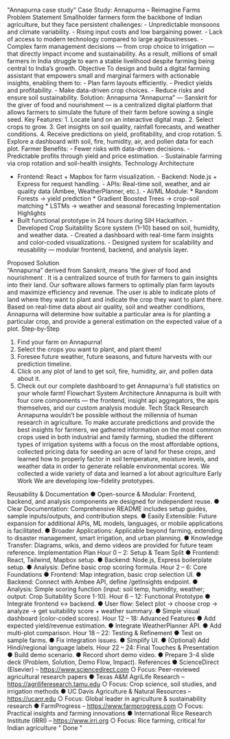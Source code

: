 "Annapurna case study"
Case Study: Annapurna – Reimagine Farms
Problem Statement
Smallholder farmers form the backbone of Indian agriculture, but they face persistent challenges: - Unpredictable monsoons and climate variability. - Rising input costs and low bargaining power. - Lack of access to modern technology compared to large agribusinesses. - Complex farm management decisions — from crop choice to irrigation — that directly impact income and sustainability. As a result, millions of small farmers in India struggle to earn a stable livelihood despite farming being central to India’s growth.
Objective
To design and build a digital farming assistant that empowers small and marginal farmers with actionable insights, enabling them to: - Plan farm layouts efficiently. - Predict yields and profitability. - Make data-driven crop choices. - Reduce risks and ensure soil sustainability.
Solution: Annapurna
“Annapurna” — Sanskrit for the giver of food and nourishment — is a centralized digital platform that allows farmers to simulate the future of their farm before sowing a single seed. Key Features: 1. Locate land on an interactive digital map. 2. Select crops to grow. 3. Get insights on soil quality, rainfall forecasts, and weather conditions. 4. Receive predictions on yield, profitability, and crop rotation. 5. Explore a dashboard with soil, fire, humidity, air, and pollen data for each plot. Farmer Benefits: - Fewer risks with data-driven decisions. - Predictable profits through yield and price estimation. - Sustainable farming via crop rotation and soil-health insights.
Technology Architecture
- Frontend: React + Mapbox for farm visualization. - Backend: Node.js + Express for request handling. - APIs: Real-time soil, weather, and air quality data (Ambee, WeatherPlanner, etc.). - AI/ML Module: * Random Forests → yield prediction * Gradient
Boosted Trees → crop–soil matching * LSTMs → weather and seasonal forecasting
Implementation Highlights
- Built functional prototype in 24 hours during SIH Hackathon. - Developed Crop Suitability Score system (1–10) based on soil, humidity, and weather data. - Created a dashboard with real-time farm insights and color-coded visualizations. - Designed system for scalability and reusability — modular frontend, backend, and analysis layer.

Proposed Solution  
“Annapurna” derived from Sanskrit, means ‘the giver of food and nourishment . It is a centralized 
source of truth for farmers to gain insights into their land. Our software allows farmers to optimally 
plan farm layouts and maximize efficiency and revenue. The user is able to indicate plots of land 
where they want to plant and indicate the crop they want to plant there. Based on real-time data 
about air quality, soil and weather conditions, Annapurna will determine how suitable a particular 
area is for planting a particular crop, and provide a general estimation on the expected value of a 
plot. 
Step-by-Step 
1. Find your farm on Annapurna! 
2. Select the crops you want to plant, and plant them! 
3. Foresee future weather, future seasons, and future harvests with our prediction timeline. 
4. Click on any plot of land to get soil, fire, humidity, air, and pollen data about it. 
5. Check out our complete dashboard to get Annapurna's full statistics on your whole farm! 
Flowchart 
System Architecture 
Annapurna is built with four core components — the frontend, insight api aggregators, the apis 
themselves, and our custom analysis module. 
Tech Stack 
Research  
Annapurna wouldn’t be possible without the millennia of human research in agriculture. To make 
accurate predictions and provide the best insights for farmers, we gathered information on the 
most common crops used in both industrial and family farming, studied the different types of 
irrigation systems with a focus on the most affordable options, collected pricing data for seeding 
an acre of land for these crops, and learned how to properly factor in soil temperature, moisture 
levels, and weather data in order to generate reliable environmental scores. 
We collected a wide variety of data and learned a lot about agriculture 
Early Work 
We are developing low-fidelity prototypes.

Reusability & Documentation
● Open-source & Modular: Frontend, backend, and analysis components are designed for
independent reuse.
● Clear Documentation: Comprehensive README includes setup guides, sample
inputs/outputs, and contribution steps.
● Easily Extensible: Future expansion for additional APIs, ML models, languages, or mobile
applications is facilitated.
● Broader Applications: Applicable beyond farming, extending to disaster management,
smart irrigation, and urban planning.
● Knowledge Transfer: Diagrams, wikis, and demo videos are provided for future team
reference.
Implementation Plan
Hour 0 – 2: Setup & Team Split
● Frontend: React, Tailwind, Mapbox setup.
● Backend: Node.js, Express boilerplate setup.
● Analysis: Define basic crop scoring formula.
Hour 2 – 6: Core Foundations
● Frontend: Map integration, basic crop selection UI.
● Backend: Connect with Ambee API, define /getInsights endpoint.
● Analysis: Simple scoring function (input: soil temp, humidity, weather; output: Crop
Suitability Score 1-10).
Hour 6 – 12: Functional Prototype
● Integrate frontend ↔ backend.
● User flow: Select plot → choose crop → analyze → get suitability score + weather
summary.
● Simple visual dashboard (color-coded scores).
Hour 12 – 18: Advanced Features
● Add expected yield/revenue estimation.
● Integrate WeatherPlanner API.
● Add multi-plot comparison.
Hour 18 – 22: Testing & Refinement
● Test on sample farms.
● Fix integration issues.
● Simplify UI.
● (Optional) Add Hindi/regional language labels.
Hour 22 – 24: Final Touches & Presentation
● Build demo scenario.
● Record short demo video.
● Prepare 3-4 slide deck (Problem, Solution, Demo Flow, Impact).
References
● ScienceDirect (Elsevier) – https://www.sciencedirect.com
○ Focus: Peer-reviewed agricultural research papers
● Texas A&M AgriLife Research – https://agriliferesearch.tamu.edu
○ Focus: Crop science, soil studies, and irrigation methods
● UC Davis Agriculture & Natural Resources – https://ucanr.edu
○ Focus: Global leader in agriculture & sustainability research
● FarmProgress – https://www.farmprogress.com
○ Focus: Practical insights and farming innovations
● International Rice Research Institute (IRRI) – https://www.irri.org
○ Focus: Rice farming, critical for Indian agriculture
" Done "

